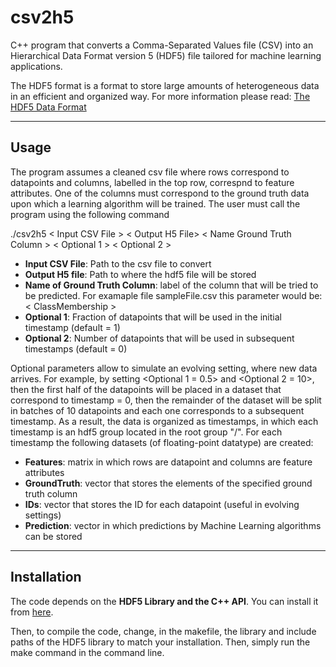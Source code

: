 # csv2h5

C++ program that converts a Comma-Separated Values file (CSV) into an Hierarchical Data Format version 5 (HDF5) file tailored for machine learning applications. 

The HDF5 format is a format to store large amounts of heterogeneous data in an efficient and organized way. For more information please read: [The HDF5 Data Format](https://www.google.com/search?client=safari&rls=en&q=HDF5&ie=UTF-8&oe=UTF-8)
** **
## Usage

The program assumes a cleaned csv file where rows correspond to datapoints and columns, labelled in the top row, correspnd to feature attributes. One of the columns must correspond to the ground truth data upon which a learning algorithm will be trained. The user must call the program using the following command

./csv2h5 < Input CSV File > < Output H5 File> < Name Ground Truth Column > < Optional 1 > < Optional 2 >

* **Input CSV File**: Path to the csv file to convert
* **Output H5 file**: Path to where the hdf5 file will be stored
* **Name of Ground Truth Column**: label of the column that will be tried to be predicted. For examaple file sampleFile.csv this parameter would be: < ClassMembership >
* **Optional 1**: Fraction of datapoints that will be used in the initial timestamp (default = 1)
* **Optional 2**: Number of datapoints that will be used in subsequent timestamps (default = 0)

Optional parameters allow to simulate an evolving setting, where new data arrives. For example, by setting <Optional 1 = 0.5> and <Optional 2 = 10>, then the first half of the datapoints will be placed in a dataset that correspond to timestamp = 0, then the remainder of the dataset will be split in batches of 10 datapoints and each one corresponds to a subsequent timestamp. As a result, the data is organized as timestamps, in which each timestamp is an hdf5 group located in the root group "/". For each timestamp the following datasets (of floating-point datatype) are created:
* **Features**: matrix in which rows are datapoint and columns are feature attributes
* **GroundTruth**: vector that stores the elements of the specified ground truth column
* **IDs**: vector that stores the ID for each datapoint (useful in evolving settings)
* **Prediction**: vector in which predictions by Machine Learning algorithms can be stored
** **
## Installation 
The code depends on the **HDF5 Library and the C++ API**. You can install it from [here](https://www.hdfgroup.org/downloads/hdf5/source-code/).

Then, to compile the code, change, in the makefile, the library and include paths of the HDF5 library to match your installation. Then, simply run the make command in the command line.
